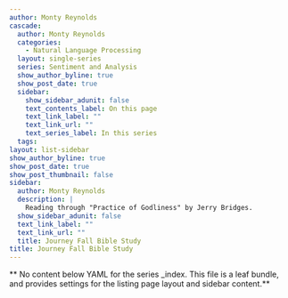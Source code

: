 ```yaml
---
author: Monty Reynolds 
cascade:
  author: Monty Reynolds
  categories:
    - Natural Language Processing
  layout: single-series
  series: Sentiment and Analysis 
  show_author_byline: true
  show_post_date: true
  sidebar:
    show_sidebar_adunit: false
    text_contents_label: On this page
    text_link_label: ""
    text_link_url: ""
    text_series_label: In this series
  tags:
layout: list-sidebar
show_author_byline: true
show_post_date: true
show_post_thumbnail: false
sidebar:
  author: Monty Reynolds
  description: |
    Reading through "Practice of Godliness" by Jerry Bridges. 
  show_sidebar_adunit: false
  text_link_label: ""
  text_link_url: ""
  title: Journey Fall Bible Study
title: Journey Fall Bible Study
---
```


** No content below YAML for the series _index. This file is a leaf bundle, and provides settings for the listing page layout and sidebar content.**
